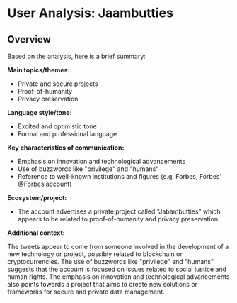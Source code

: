 # User Analysis: Jaambutties

## Overview

Based on the analysis, here is a brief summary:

**Main topics/themes:**

* Private and secure projects
* Proof-of-humanity
* Privacy preservation

**Language style/tone:**

* Excited and optimistic tone
* Formal and professional language

**Key characteristics of communication:**

* Emphasis on innovation and technological advancements
* Use of buzzwords like "privilege" and "humans"
* Reference to well-known institutions and figures (e.g. Forbes, Forbes' @Forbes account)

**Ecosystem/project:**

* The account advertises a private project called "Jabambutties" which appears to be related to proof-of-humanity and privacy preservation.

**Additional context:**

The tweets appear to come from someone involved in the development of a new technology or project, possibly related to blockchain or cryptocurrencies. The use of buzzwords like "privilege" and "humans" suggests that the account is focused on issues related to social justice and human rights. The emphasis on innovation and technological advancements also points towards a project that aims to create new solutions or frameworks for secure and private data management.